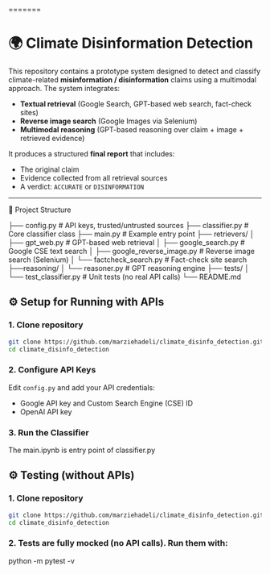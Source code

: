 =======
# 🌍 Climate Disinformation Detection

This repository contains a prototype system designed to detect and classify climate-related **misinformation / disinformation** claims using a multimodal approach. The system integrates:

- **Textual retrieval** (Google Search, GPT-based web search, fact-check sites)  
- **Reverse image search** (Google Images via Selenium)  
- **Multimodal reasoning** (GPT-based reasoning over claim + image + retrieved evidence)  

It produces a structured **final report** that includes:  
- The original claim  
- Evidence collected from all retrieval sources  
- A verdict: `ACCURATE` or `DISINFORMATION`  
---

📂 Project Structure

├── config.py                # API keys, trusted/untrusted sources
├── classifier.py            # Core classifier class
├── main.py                  # Example entry point
├── retrievers/
│   ├── gpt_web.py           # GPT-based web retrieval
│   ├── google_search.py     # Google CSE text search
│   ├── google_reverse_image.py # Reverse image search (Selenium)
│   └── factcheck_search.py  # Fact-check site search
├──reasoning/
│   └── reasoner.py          # GPT reasoning engine
├── tests/
│ └── test_classifier.py # Unit tests (no real API calls)
└── README.md

## ⚙️ Setup for Running with APIs

### 1. Clone repository
```bash
git clone https://github.com/marziehadeli/climate_disinfo_detection.git
cd climate_disinfo_detection
```
### 2. Configure API Keys
Edit `config.py` and add your API credentials:
- Google API key and Custom Search Engine (CSE) ID
- OpenAI API key

### 3. Run the Classifier
The main.ipynb is entry point of classifier.py


## ⚙️ Testing (without APIs)

### 1. Clone repository
```bash
git clone https://github.com/marziehadeli/climate_disinfo_detection.git
cd climate_disinfo_detection
```
### 2. Tests are fully mocked (no API calls). Run them with:
python -m pytest -v
